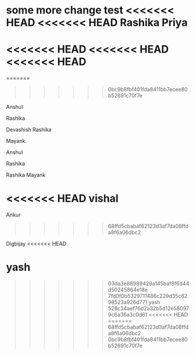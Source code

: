 some more change
test
<<<<<<< HEAD
<<<<<<< HEAD
Rashika
Priya
=======
<<<<<<< HEAD
<<<<<<< HEAD
<<<<<<< HEAD
=======
=======
>>>>>>> 0bc9b8fbf401fda8411bb7ecee80b52691c70f7e





Anshul

Rashika



Devashish
Rashika

Mayank



Anshul



Rashika



Rashika
Mayank

<<<<<<< HEAD
vishal
=======
Ankur
>>>>>>> 68ffd5cbabaf62123d3af7da08ffda8f6a06dbc2




Digbijay
<<<<<<< HEAD

yash
=======
>>>>>>> 03da3e88989429a145baf8f6d44d50245864e18e
>>>>>>> 7fd0f0b5329711486c229d35c6298523a926d771
yash
>>>>>>> 528c34aef76d2a32b5d12e580979c6a36a3c0d61
<<<<<<< HEAD
=======
>>>>>>> 68ffd5cbabaf62123d3af7da08ffda8f6a06dbc2
>>>>>>> 0bc9b8fbf401fda8411bb7ecee80b52691c70f7e
